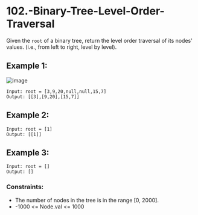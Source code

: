 # 102.-Binary-Tree-Level-Order-Traversal
Given the `root` of a binary tree, return the level order traversal of its nodes' values. (i.e., from left to right, level by level).

## Example 1:
![image](https://github.com/user-attachments/assets/36cc6d8e-a768-47d3-a119-0641a04fc1e9)

```
Input: root = [3,9,20,null,null,15,7]
Output: [[3],[9,20],[15,7]]
```
## Example 2:
```
Input: root = [1]
Output: [[1]]
```
## Example 3:
```
Input: root = []
Output: []
```

### Constraints:

+ The number of nodes in the tree is in the range [0, 2000].
+ -1000 <= Node.val <= 1000
